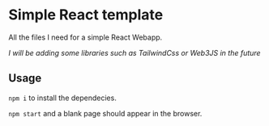 # Simple React template

All the files I need for a simple React Webapp.

_I will be adding some libraries such as TailwindCss or Web3JS in the future_

## Usage

`npm i` to install the dependecies.

`npm start` and a blank page should appear in the browser.

